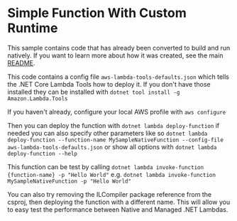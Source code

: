 # Simple Function With Custom Runtime

This sample contains code that has already been converted to build and run natively. If you want to learn more about how it was created, see the main [README](../../README.md).

This code contains a config file `aws-lambda-tools-defaults.json` which tells the .NET Core Lambda Tools how to deploy it. If you don't have those installed they can be installed with `dotnet tool install -g Amazon.Lambda.Tools`

If you haven't already, configure your local AWS profile with `aws configure`

Then you can deploy the function with `dotnet lambda deploy-function` if needed you can also specify other parameters like so `dotnet lambda deploy-function --function-name MySampleNativeFunction --config-file aws-lambda-tools-defaults.json` or show all options with `dotnet lambda deploy-function --help`

This function can be test by calling `dotnet lambda invoke-function {function-name} -p "Hello World"` e.g. `dotnet lambda invoke-function MySampleNativeFunction -p "Hello World"`

You can also try removing the ILCompiler package reference from the csproj, then deploying the function with a different name. This will allow you to easy test the performance between Native and Managed .NET Lambdas.
